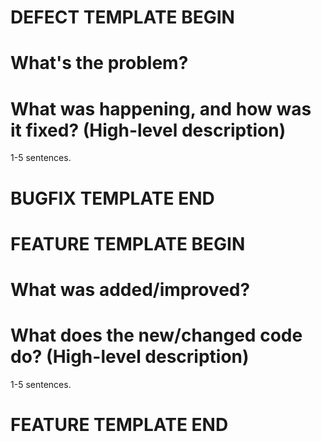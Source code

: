 # DEFECT TEMPLATE BEGIN
What's the problem?
===

What was happening, and how was it fixed? (High-level description)
===

1-5 sentences.
# BUGFIX TEMPLATE END

# FEATURE TEMPLATE BEGIN
What was added/improved?
===

What does the new/changed code do? (High-level description)
===

1-5 sentences.
# FEATURE TEMPLATE END

